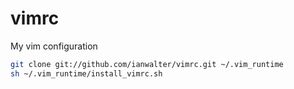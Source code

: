 vimrc
=====

My vim configuration


```sh
git clone git://github.com/ianwalter/vimrc.git ~/.vim_runtime
sh ~/.vim_runtime/install_vimrc.sh
```
